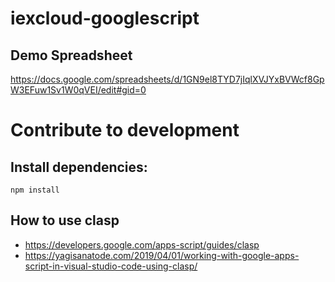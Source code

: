 # iexcloud-googlescript

## Demo Spreadsheet

https://docs.google.com/spreadsheets/d/1GN9el8TYD7jIqlXVJYxBVWcf8GpW3EFuw1Sv1W0qVEI/edit#gid=0

# Contribute to development

## Install dependencies:

```
npm install
```

## How to use clasp

* https://developers.google.com/apps-script/guides/clasp
* https://yagisanatode.com/2019/04/01/working-with-google-apps-script-in-visual-studio-code-using-clasp/
